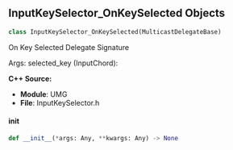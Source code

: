 ## InputKeySelector_OnKeySelected Objects

```python
class InputKeySelector_OnKeySelected(MulticastDelegateBase)
```

On Key Selected  Delegate Signature

Args:
    selected_key (InputChord):

**C++ Source:**

- **Module**: UMG
- **File**: InputKeySelector.h

<a id="unreal.InputKeySelector_OnKeySelected.__init__"></a>

#### __init__

```python
def __init__(*args: Any, **kwargs: Any) -> None
```

<a id="unreal.MenuAnchor_GetUserWidget"></a>